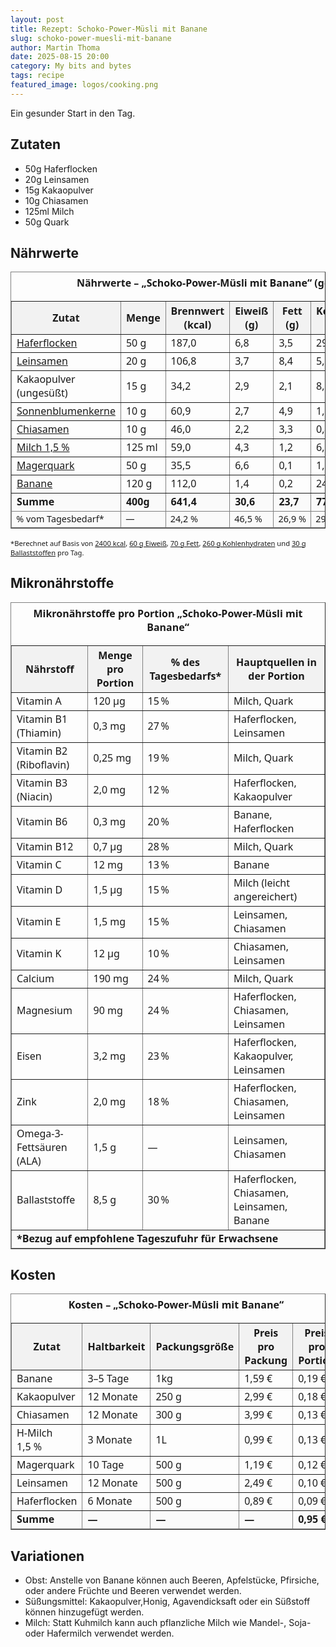 ```yaml
---
layout: post
title: Rezept: Schoko-Power-Müsli mit Banane
slug: schoko-power-muesli-mit-banane
author: Martin Thoma
date: 2025-08-15 20:00
category: My bits and bytes
tags: recipe
featured_image: logos/cooking.png
---
```

Ein gesunder Start in den Tag.

## Zutaten

* 50g Haferflocken
* 20g Leinsamen
* 15g Kakaopulver
* 10g Chiasamen
* 125ml Milch
* 50g Quark

## Nährwerte
<table border="1" cellpadding="6" cellspacing="0" style="border-collapse:collapse; font-family:system-ui, sans-serif;">
  <caption style="font-weight:600; padding:6px 0;">Nährwerte – „Schoko-Power-Müsli mit Banane“ (gesamte Portion)</caption>
  <thead style="background:#f2f2f2;">
    <tr>
      <th>Zutat</th>
      <th>Menge</th>
      <th>Brennwert (kcal)</th>
      <th>Eiweiß (g)</th>
      <th>Fett (g)</th>
      <th>Kohlenhydrate (g)</th>
      <th>Ballaststoffe (g)</th>
    </tr>
  </thead>
  <tbody>
    <tr>
      <td><a href="https://www.dm.de/tipps-und-trends/food/haferflocken-1014812">Haferflocken</a></td>
      <td>50&nbsp;g</td>
      <td>187,0</td>
      <td>6,8</td>
      <td>3,5</td>
      <td>29,8</td>
      <td>5,0</td>
    </tr>
    <tr>
      <td><a href="https://www.aok.de/pk/magazin/ernaehrung/lebensmittel/leinsamen-inhaltsstoffe-naehrwerte-und-wirkung/">Leinsamen</a></td>
      <td>20&nbsp;g</td>
      <td>106,8</td>
      <td>3,7</td>
      <td>8,4</td>
      <td>5,8</td>
      <td>5,5</td>
    </tr>
    <tr>
      <td>Kakaopulver (ungesüßt)</td>
      <td>15&nbsp;g</td>
      <td>34,2</td>
      <td>2,9</td>
      <td>2,1</td>
      <td>8,7</td>
      <td>5,5</td>
    </tr>
    <tr>
      <td><a href="https://www.dm.de/dmbio-sonnenblumenkerne-p4067796063295.html">Sonnenblumenkerne</a></td>
      <td>10&nbsp;g</td>
      <td>60,9</td>
      <td>2,7</td>
      <td>4,9</td>
      <td>1,2</td>
      <td>0,6</td>
    </tr>
    <tr>
      <td><a href="https://www.dm.de/dmbio-chiasamen-p4058172991745.html">Chiasamen</a></td>
      <td>10&nbsp;g</td>
      <td>46,0</td>
      <td>2,2</td>
      <td>3,3</td>
      <td>0,4</td>
      <td>3,3</td>
    </tr>
    <tr>
      <td><a href="https://www.yazio.com/de/kalorientabelle/fettarme-h-milch-15-fett-k-classic.html">Milch 1,5&nbsp;%</a></td>
      <td>125&nbsp;ml</td>
      <td>59,0</td>
      <td>4,3</td>
      <td>1,2</td>
      <td>6,0</td>
      <td>0,0</td>
    </tr>
    <tr>
      <td><a href="https://www.rewe.de/lexikon/magerquark/">Magerquark</a></td>
      <td>50&nbsp;g</td>
      <td>35,5</td>
      <td>6,6</td>
      <td>0,1</td>
      <td>1,6</td>
      <td>0,0</td>
    </tr>
    <tr>
      <td><a href="https://www.yazio.com/de/kalorientabelle/banane-frisch.html">Banane</a></td>
      <td>120&nbsp;g</td>
      <td>112,0</td>
      <td>1,4</td>
      <td>0,2</td>
      <td>24,0</td>
      <td>3,1</td>
    </tr>
  </tbody>
  <tfoot style="font-weight:600; background:#fafafa;">
    <tr>
      <td>Summe</td>
      <td>400g</td>
      <td>641,4</td>
      <td>30,6</td>
      <td>23,7</td>
      <td>77,5</td>
      <td>23,0</td>
    </tr>
    <tr style="font-size:0.9em; font-weight:normal;">
      <td>% vom Tagesbedarf*</td>
      <td>—</td>
      <td>24,2&nbsp;%</td>
      <td>46,5&nbsp;%</td>
      <td>26,9&nbsp;%</td>
      <td>29,3&nbsp;%</td>
      <td>74,7&nbsp;%</td>
    </tr>
  </tfoot>
</table>
<p style="font-size:0.8em; font-family:system-ui, sans-serif;">
  *Berechnet auf Basis von <a href="https://www.tk.de/techniker/gesundheit-foerdern/gesunde-ernaehrung/uebergewicht-und-diaet/wie-viele-kalorien-pro-tag-2006758">2400&nbsp;kcal</a>, <a href="https://www.dge.de/presse/meldungen/2011-2018/wie-viel-protein-brauchen-wir/">60&nbsp;g Eiweiß</a>, <a href="https://www.dge.de/blog/2023/fett-in-der-ernaehrung-fakten-rund-um-die-bedeutung-von-fett-fuer-den-koerper/">70&nbsp;g Fett</a>, <a href="https://www.netdoktor.de/ernaehrung/naehrstoffe/kohlenhydrate-bedarf/">260&nbsp;g Kohlenhydraten</a> und <a href="https://www.aok.de/pk/magazin/ernaehrung/lebensmittel/die-ballaststoffreichen-lebensmittel-im-ueberblick/">30&nbsp;g Ballaststoffen</a> pro Tag.
</p>


## Mikronährstoffe

<table border="1" cellpadding="6" cellspacing="0" style="border-collapse:collapse; font-family:system-ui, sans-serif;">
  <caption style="font-weight:600; padding:6px 0;">Mikronährstoffe pro Portion „Schoko-Power-Müsli mit Banane“</caption>
  <thead style="background:#f2f2f2;">
    <tr>
      <th>Nährstoff</th>
      <th>Menge pro Portion</th>
      <th>% des Tagesbedarfs*</th>
      <th>Hauptquellen in der Portion</th>
    </tr>
  </thead>
  <tbody>
    <tr>
      <td>Vitamin A</td>
      <td>120 µg</td>
      <td>15 %</td>
      <td>Milch, Quark</td>
    </tr>
    <tr>
      <td>Vitamin B1 (Thiamin)</td>
      <td>0,3 mg</td>
      <td>27 %</td>
      <td>Haferflocken, Leinsamen</td>
    </tr>
    <tr>
      <td>Vitamin B2 (Riboflavin)</td>
      <td>0,25 mg</td>
      <td>19 %</td>
      <td>Milch, Quark</td>
    </tr>
    <tr>
      <td>Vitamin B3 (Niacin)</td>
      <td>2,0 mg</td>
      <td>12 %</td>
      <td>Haferflocken, Kakaopulver</td>
    </tr>
    <tr>
      <td>Vitamin B6</td>
      <td>0,3 mg</td>
      <td>20 %</td>
      <td>Banane, Haferflocken</td>
    </tr>
    <tr>
      <td>Vitamin B12</td>
      <td>0,7 µg</td>
      <td>28 %</td>
      <td>Milch, Quark</td>
    </tr>
    <tr>
      <td>Vitamin C</td>
      <td>12 mg</td>
      <td>13 %</td>
      <td>Banane</td>
    </tr>
    <tr>
      <td>Vitamin D</td>
      <td>1,5 µg</td>
      <td>15 %</td>
      <td>Milch (leicht angereichert)</td>
    </tr>
    <tr>
      <td>Vitamin E</td>
      <td>1,5 mg</td>
      <td>15 %</td>
      <td>Leinsamen, Chiasamen</td>
    </tr>
    <tr>
      <td>Vitamin K</td>
      <td>12 µg</td>
      <td>10 %</td>
      <td>Chiasamen, Leinsamen</td>
    </tr>
    <tr>
      <td>Calcium</td>
      <td>190 mg</td>
      <td>24 %</td>
      <td>Milch, Quark</td>
    </tr>
    <tr>
      <td>Magnesium</td>
      <td>90 mg</td>
      <td>24 %</td>
      <td>Haferflocken, Chiasamen, Leinsamen</td>
    </tr>
    <tr>
      <td>Eisen</td>
      <td>3,2 mg</td>
      <td>23 %</td>
      <td>Haferflocken, Kakaopulver, Leinsamen</td>
    </tr>
    <tr>
      <td>Zink</td>
      <td>2,0 mg</td>
      <td>18 %</td>
      <td>Haferflocken, Chiasamen, Leinsamen</td>
    </tr>
    <tr>
      <td>Omega-3-Fettsäuren (ALA)</td>
      <td>1,5 g</td>
      <td>—</td>
      <td>Leinsamen, Chiasamen</td>
    </tr>
    <tr>
      <td>Ballaststoffe</td>
      <td>8,5 g</td>
      <td>30 %</td>
      <td>Haferflocken, Chiasamen, Leinsamen, Banane</td>
    </tr>
  </tbody>
  <tfoot style="font-weight:600; background:#fafafa;">
    <tr>
      <td colspan="4">*Bezug auf empfohlene Tageszufuhr für Erwachsene</td>
    </tr>
  </tfoot>
</table>




## Kosten

<table border="1" cellpadding="6" cellspacing="0" style="border-collapse:collapse; font-family:system-ui, sans-serif;">
  <caption style="font-weight:600; padding:6px 0;">Kosten – „Schoko-Power-Müsli mit Banane“</caption>
  <thead style="background:#f2f2f2;">
    <tr>
      <th>Zutat</th>
      <th>Haltbarkeit</th>
      <th>Packungsgröße</th>
      <th>Preis pro Packung</th>
      <th>Preis pro Portion</th>
    </tr>
  </thead>
  <tbody>
    <tr>
      <td>Banane</td>
      <td>3–5 Tage</td>
      <td>1kg</td>
      <td>1,59&nbsp;€</td>
      <td>0,19&nbsp;€</td>
    </tr>
    <tr>
      <td>Kakaopulver</td>
      <td>12 Monate</td>
      <td>250&nbsp;g</td>
      <td>2,99&nbsp;€</td>
      <td>0,18&nbsp;€</td>
    </tr>
    <tr>
      <td>Chiasamen</td>
      <td>12 Monate</td>
      <td>300&nbsp;g</td>
      <td>3,99&nbsp;€</td>
      <td>0,13&nbsp;€</td>
    </tr>
    <tr>
      <td>H-Milch 1,5&nbsp;%</td>
      <td>3 Monate</td>
      <td>1L</td>
      <td>0,99&nbsp;€</td>
      <td>0,13&nbsp;€</td>
    </tr>
    <tr>
      <td>Magerquark</td>
      <td>10 Tage</td>
      <td>500&nbsp;g</td>
      <td>1,19&nbsp;€</td>
      <td>0,12&nbsp;€</td>
    </tr>
    <tr>
      <td>Leinsamen</td>
      <td>12 Monate</td>
      <td>500&nbsp;g</td>
      <td>2,49&nbsp;€</td>
      <td>0,10&nbsp;€</td>
    </tr>
    <tr>
      <td>Haferflocken</td>
      <td>6 Monate</td>
      <td>500&nbsp;g</td>
      <td>0,89&nbsp;€</td>
      <td>0,09&nbsp;€</td>
    </tr>
  </tbody>
  <tfoot style="font-weight:600; background:#fafafa;">
    <tr>
      <td>Summe</td>
      <td>—</td>
      <td>—</td>
      <td>—</td>
      <td>0,95&nbsp;€</td>
    </tr>
  </tfoot>
</table>


## Variationen

* Obst: Anstelle von Banane können auch Beeren, Apfelstücke, Pfirsiche, oder
  andere Früchte und Beeren verwendet werden.
* Süßungsmittel: Kakaopulver,Honig, Agavendicksaft oder ein Süßstoff können
  hinzugefügt werden.
* Milch: Statt Kuhmilch kann auch pflanzliche Milch wie Mandel-, Soja- oder
  Hafermilch verwendet werden.
